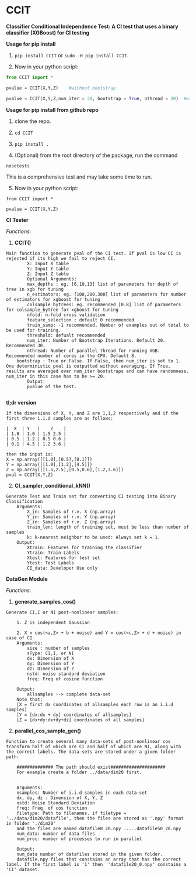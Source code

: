 # CCIT
__Classifier Conditional Independence Test: A CI test that uses a binary classifier (XGBoost) for CI testing__

__Usage for pip install__

1. ```pip install CCIT``` or ```sudo -H pip install CCIT```.

2. Now in your python script:

```python
from CCIT import *

pvalue = CCIT(X,Y,Z)    #without bootstrap

pvalue = CCIT(X,Y,Z,num_iter = 30, bootstrap = True, nthread = 20)  #with 30 bootstrap iterations and 20 threads in parallel. 

```



__Usage for pip install from github repo__

1. clone the repo. 

2. ```cd CCIT ```

3. ```pip install . ```

4. (Optional) from the root directory of the package, run the command 

```
nosetests
```

This is a comprehensive test and may take some time to run. 

5. Now in your python script:

```
from CCIT import *

pvalue = CCIT(X,Y,Z)

```


__CI Tester__

_Functions:_

1. __CCIT()__

```
Main function to generate pval of the CI test. If pval is low CI is rejected if its high we fail to reject CI.
        X: Input X table
        Y: Input Y table
        Z: Input Z table
        Optional Arguments:
        max_depths : eg. [6,10,13] list of parameters for depth of tree in xgb for tuning
        n_estimators: eg. [100,200,300] list of parameters for number of estimators for xgboost for tuning
        colsample_bytrees: eg. recommended [0.8] list of parameters for colsample_bytree for xgboost for tuning
        nfold: n-fold cross validation 
        feature_selection : default 0 recommended
        train_samp: -1 recommended. Number of examples out of total to be used for training. 
        threshold: defualt recommended
        num_iter: Number of Bootstrap Iterations. Default 20. Recommended 30. 
        nthread: Number of parallel thread for running XGB. Recommended number of cores in the CPU. Default 8. 
	bootstrap : True or False. If False, then num_iter is set to 1. One deterministic pval is outputted without averaging. If True, results are averaged over num_iter bootstraps and can have randomness. num_iter in this case has to be >= 20.   
        Output: 
        pvalue of the test. 
     
```

__tl;dr version__

```
If the dimensions of X, Y, and Z are 1,1,2 respectively and if the first three i.i.d samples are as follows:

|  X  | Y   |    Z    |
| 1.0 | 1.0 | 1.5 2.5 |
| 0.5 | 1.2 | 0.5 0.6 |
| 0.1 | 4.5 | 1.2 3.6 |

then the input is: 
X = np.array([[1.0],[0.5],[0.1]])
Y = np.array([[1.0],[1.2],[4.5]])
Z = np.array([[1.5,2.5],[0.5,0.6],[1.2,3.6]])
pval = CCIT(X,Y,Z)
```

2. __CI_sampler_conditional_kNN()__

```
Generate Test and Train set for converting CI testing into Binary Classification
    Arguments:
    	X_in: Samples of r.v. X (np.array)
    	Y_in: Samples of r.v. Y (np.array)
    	Z_in: Samples of r.v. Z (np.array)
    	train_len: length of training set, must be less than number of samples 
    	k: k-nearest neighbor to be used: Always set k = 1. 
    Output:
    	Xtrain: Features for training the classifier
    	Ytrain: Train Labels
    	Xtest: Features for test set
    	Ytest: Test Labels
    	CI_data: Developer Use only

```


__DataGen Module__

_Functions:_

1. __generate_samples_cos()__

```
Generate CI,I or NI post-nonlinear samples:
    
    1. Z is independent Gaussian 
    
    2. X = cos(<a,Z> + b + noise) and Y = cos(<c,Z> + d + noise) in case of CI
    Arguments:    
        size : number of samples
        sType: CI,I, or NI
        dx: Dimension of X 
        dy: Dimension of Y 
        dz: Dimension of Z 
        nstd: noise standard deviation
        freq: Freq of cosine function
    
    Output:
    	allsamples --> complete data-set
    Note that: 	
    [X = first dx coordinates of allsamples each row is an i.i.d samples]
    [Y = [dx:dx + dy] coordinates of allsamples]
    [Z = [dx+dy:dx+dy+dz] coordinates of all samples]
```   
2. __parallel_cos_sample_gen()__

```
Function to create several many data-sets of post-nonlinear cos transform half of which are CI and half of which are NI, along with the correct labels. The data-sets are stored under a given folder path:

	############## The path should exist#####################
	For example create a folder ../data/dim20 first. 


	Arguments:
	nsamples: Number of i.i.d samples in each data-set
	dx, dy, dz : Dimension of X, Y, Z
	nstd: Noise Standard Deviation 
	freq: Freq. of cos function 
	filetype: Path to filenames. if filetype = '../data/dim20/datafile', then the files are stored as '.npy' format in folder './dim20' 
	and the files are named datafile0_20.npy .....datafile50_20.npy
	num_data: number of data files 
	num_proc: number of processes to run in parallel 
	
	Output:
	num_data number of datafiles stored in the given folder. 
	datafile.npy files that constains an array that has the correct label. If the first label is '1' then  'datafile20_0.npy' constains a 'CI' dataset. 
```



